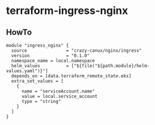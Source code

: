 # terraform-ingress-nginx

## HowTo

    module "ingress_nginx" {
      source               = "crazy-canux/nginx/ingress"
      version              = "0.1.0"
      namespace_name = local.namespace
      helm_values          = ["${file("${path.module}/helm-values.yaml")}"]
      depends_on = [data.terraform_remote_state.eks]
      extra_set_values = [
        {
          name = "serviceAccount.name"
          value = local.service_account
          type = "string"
        }
      ]
    }